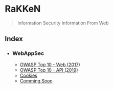 # RaKKeN
> Information Security Information From Web

## Index
- ### WebAppSec
  - [OWASP Top 10 - Web (2017)](https://github.com/RakeshKengale/RaKKeN/blob/master/Index/OWASP_Web_Top_10.md) 
  - [OWASP Top 10 - API (2019)](https://github.com/RakeshKengale/RaKKeN/blob/master/Index/OWASP_API_Top_10.md) 
  - [Cookies](https://github.com/RakeshKengale/RaKKeN/blob/master/Index/Cookies.md)
  - [Comming Soon](https://github.com/RakeshKengale/RaKKeN/blob/master)
